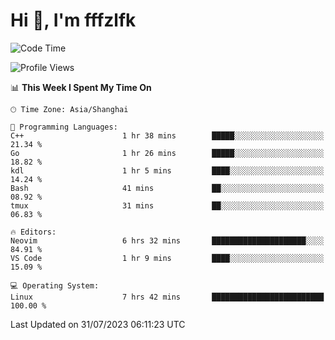 # Hi 👋, I'm fffzlfk

<!--START_SECTION:waka-->
![Code Time](http://img.shields.io/badge/Code%20Time-338%20hrs%2050%20mins-blue)

![Profile Views](http://img.shields.io/badge/Profile%20Views-0-blue)

📊 **This Week I Spent My Time On** 

```text
🕑︎ Time Zone: Asia/Shanghai

💬 Programming Languages: 
C++                      1 hr 38 mins        █████░░░░░░░░░░░░░░░░░░░░   21.34 % 
Go                       1 hr 26 mins        █████░░░░░░░░░░░░░░░░░░░░   18.82 % 
kdl                      1 hr 5 mins         ████░░░░░░░░░░░░░░░░░░░░░   14.24 % 
Bash                     41 mins             ██░░░░░░░░░░░░░░░░░░░░░░░   08.92 % 
tmux                     31 mins             ██░░░░░░░░░░░░░░░░░░░░░░░   06.83 % 

🔥 Editors: 
Neovim                   6 hrs 32 mins       █████████████████████░░░░   84.91 % 
VS Code                  1 hr 9 mins         ████░░░░░░░░░░░░░░░░░░░░░   15.09 % 

💻 Operating System: 
Linux                    7 hrs 42 mins       █████████████████████████   100.00 % 
```


 Last Updated on 31/07/2023 06:11:23 UTC
<!--END_SECTION:waka-->
